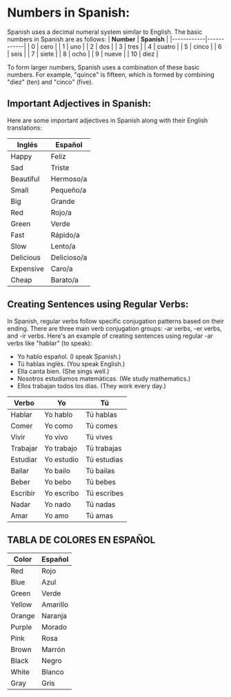 # Numbers in Spanish:
Spanish uses a decimal numeral system similar to English. The basic numbers in Spanish are as follows:
| **Number** | **Spanish** |
|------------|------------|
| 0          | cero       |
| 1          | uno        |
| 2          | dos        |
| 3          | tres       |
| 4          | cuatro     |
| 5          | cinco      |
| 6          | seis       |
| 7          | siete      |
| 8          | ocho       |
| 9          | nueve      |
| 10         | diez       |

To form larger numbers, Spanish uses a combination of these basic numbers. For example, "quince" is fifteen, which is formed by combining "diez" (ten) and "cinco" (five).

## Important Adjectives in Spanish:
Here are some important adjectives in Spanish along with their English translations:

| **Inglés**   | **Español**       |
|--------------|-------------------|
| Happy        | Feliz             |
| Sad          | Triste            |
| Beautiful    | Hermoso/a         |
| Small        | Pequeño/a         |
| Big          | Grande            |
| Red          | Rojo/a            |
| Green        | Verde             |
| Fast         | Rápido/a          |
| Slow         | Lento/a           |
| Delicious    | Delicioso/a       |
| Expensive    | Caro/a            |
| Cheap        | Barato/a          |

## Creating Sentences using Regular Verbs:

In Spanish, regular verbs follow specific conjugation patterns based on their ending. There are three main verb conjugation groups: -ar verbs, -er verbs, and -ir verbs. Here's an example of creating sentences using regular -ar verbs like "hablar" (to speak):

- Yo hablo español. (I speak Spanish.)
- Tú hablas inglés. (You speak English.)
- Ella canta bien. (She sings well.)
- Nosotros estudiamos matemáticas. (We study mathematics.)
- Ellos trabajan todos los días. (They work every day.)

| **Verbo**   | **Yo**         | **Tú**         |
|-------------|----------------|----------------|
| Hablar      | Yo hablo       | Tú hablas      |
| Comer       | Yo como        | Tú comes       |
| Vivir       | Yo vivo        | Tú vives       |
| Trabajar    | Yo trabajo     | Tú trabajas    |
| Estudiar    | Yo estudio     | Tú estudias    |
| Bailar      | Yo bailo       | Tú bailas      |
| Beber       | Yo bebo        | Tú bebes       |
| Escribir    | Yo escribo     | Tú escribes    |
| Nadar       | Yo nado        | Tú nadas       |
| Amar        | Yo amo         | Tú amas        |

## TABLA DE COLORES EN ESPAÑOL

| **Color**   | **Español**    |
|-------------|---------------|
| Red         | Rojo          |
| Blue        | Azul          |
| Green       | Verde         |
| Yellow      | Amarillo      |
| Orange      | Naranja       |
| Purple      | Morado        |
| Pink        | Rosa          |
| Brown       | Marrón        |
| Black       | Negro         |
| White       | Blanco        |
| Gray        | Gris          |




